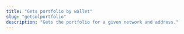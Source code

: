 ```yaml
---
title: "Gets portfolio by wallet"
slug: "getsolportfolio"
description: "Gets the portfolio for a given network and address."
---
```

